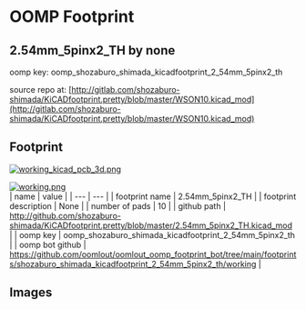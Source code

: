 # OOMP Footprint  
## 2.54mm_5pinx2_TH  by none  
  
oomp key: oomp_shozaburo_shimada_kicadfootprint_2_54mm_5pinx2_th  
  
source repo at: [http://gitlab.com/shozaburo-shimada/KiCADfootprint.pretty/blob/master/WSON10.kicad_mod](http://gitlab.com/shozaburo-shimada/KiCADfootprint.pretty/blob/master/WSON10.kicad_mod)  
## Footprint  
  
[![working_kicad_pcb_3d.png](working_kicad_pcb_3d_600.png)](working_kicad_pcb_3d.png)  
  
[![working.png](working_600.png)](working.png)  
| name | value | 
| --- | --- | 
| footprint name | 2.54mm_5pinx2_TH | 
| footprint description | None | 
| number of pads | 10 | 
| github path | http://github.com/shozaburo-shimada/KiCADfootprint.pretty/blob/master/2.54mm_5pinx2_TH.kicad_mod | 
| oomp key | oomp_shozaburo_shimada_kicadfootprint_2_54mm_5pinx2_th | 
| oomp bot github | https://github.com/oomlout/oomlout_oomp_footprint_bot/tree/main/footprints/shozaburo_shimada_kicadfootprint_2_54mm_5pinx2_th/working | 
## Images  
